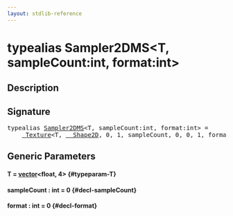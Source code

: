 ```yaml
---
layout: stdlib-reference
---
```


# typealias Sampler2DMS\<T, sampleCount:int, format:int\>

## Description



## Signature

<pre>
<span class='code_keyword'>typealias</span> <a href="/stdlib-reference/types/sampler2dms-089a" class="code_type">Sampler2DMS</a>&lt;T, sampleCount:<span class="code_keyword">int</span>, format:<span class="code_keyword">int</span>&gt; = 
    <a href="/stdlib-reference/types/0texture-01/index" class="code_type">_Texture</a>&lt;T, <a href="/stdlib-reference/types/0_shape2d-028/index" class="code_type">__Shape2D</a>, 0, 1, sampleCount, 0, 0, 1, format&gt;;
</pre>

## Generic Parameters

#### T  = [vector](/stdlib-reference/types/vector/index)\<float, 4\> {#typeparam-T}
#### sampleCount  : int = 0 {#decl-sampleCount}
#### format  : int = 0 {#decl-format}

